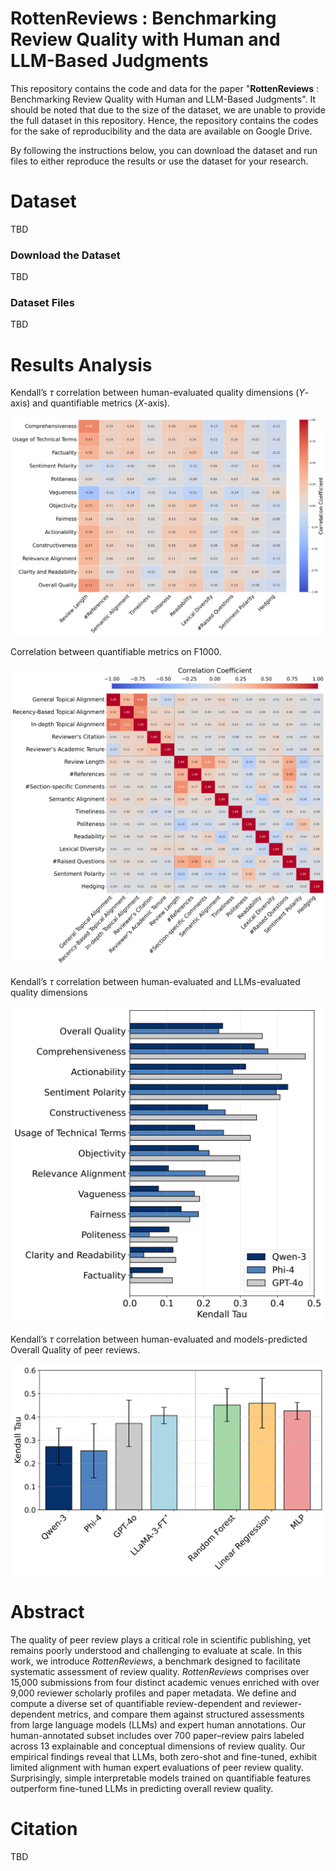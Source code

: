# RottenReviews : Benchmarking Review Quality with Human and LLM-Based Judgments

This repository contains the code and data for the paper "**RottenReviews** : Benchmarking Review Quality with Human and LLM-Based Judgments". It should be noted that due to the size of the dataset, we are unable to provide the full dataset in this repository. Hence, the repository contains the codes for the sake of reproducibility and the data are available on Google Drive.

By following the instructions below, you can download the dataset and run files to either reproduce the results or use the dataset for your research.

# Dataset
TBD

### Download the Dataset
TBD

### Dataset Files
TBD


# Results Analysis
Kendall’s $\tau$ correlation between human-evaluated quality dimensions ($Y$-axis) and quantifiable metrics ($X$-axis).
<p align="center">
  <img src="images/corr-human-vs-qmetric.png" alt="Alt text" width="600"/>
</p>


Correlation between quantifiable metrics on F1000.
<p align="center">
  <img src="images/corr-qmetric-vs-qmetric-f1000.png" alt="Alt text" width="600"/>
</p>


Kendall’s $\tau$ correlation between human-evaluated  and LLMs-evaluated quality dimensions
<p align="center">
  <img src="images/kendall-tau-llms.png" alt="Alt text" width="600"/>
</p>


Kendall’s $\tau$ correlation between human-evaluated and models-predicted Overall Quality of peer reviews.
<p align="center">
  <img src="images/model-comparison.png" alt="Alt text" width="600"/>
</p>


# Abstract
The quality of peer review plays a critical role in scientific publishing, yet remains poorly understood and challenging to evaluate at scale. In this work, we introduce *RottenReviews*, a benchmark designed to facilitate systematic assessment of review quality. *RottenReviews* comprises over 15,000 submissions from four distinct academic venues enriched with over 9,000 reviewer scholarly profiles and paper metadata. We define and compute a diverse set of quantifiable review-dependent and reviewer-dependent metrics, and compare them against structured assessments from large language models (LLMs) and expert human annotations. Our human-annotated subset includes over 700 paper–review pairs labeled across 13 explainable and conceptual dimensions of review quality. Our empirical findings reveal that LLMs, both zero-shot and fine-tuned, exhibit limited alignment with human expert evaluations of peer review quality. Surprisingly, simple interpretable models trained on quantifiable features outperform fine-tuned LLMs in predicting overall review quality.


# Citation
TBD
